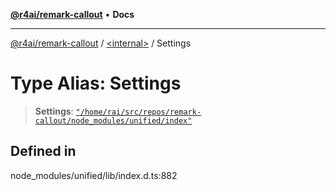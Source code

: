 [**@r4ai/remark-callout**](../../README.md) • **Docs**

***

[@r4ai/remark-callout](../../globals.md) / [\<internal\>](../README.md) / Settings

# Type Alias: Settings

> **Settings**: [`"/home/rai/src/repos/remark-callout/node_modules/unified/index"`](../namespaces/home_rai_src_repos_remark-callout_node_modules_unified_index/README.md)

## Defined in

node\_modules/unified/lib/index.d.ts:882
